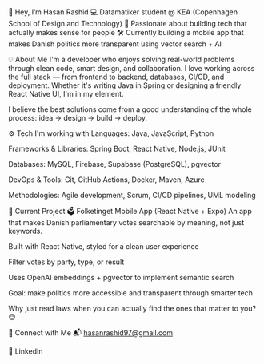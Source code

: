 👋 Hey, I’m Hasan Rashid
💻 Datamatiker student @ KEA (Copenhagen School of Design and Technology)
🚀 Passionate about building tech that actually makes sense for people
🛠️ Currently building a mobile app that makes Danish politics more transparent using vector search + AI

💡 About Me
I'm a developer who enjoys solving real-world problems through clean code, smart design, and collaboration. I love working across the full stack — from frontend to backend, databases, CI/CD, and deployment. Whether it's writing Java in Spring or designing a friendly React Native UI, I'm in my element.

I believe the best solutions come from a good understanding of the whole process: idea → design → build → deploy.

⚙️ Tech I'm working with
Languages:
Java, JavaScript, Python

Frameworks & Libraries:
Spring Boot, React Native, Node.js, JUnit

Databases:
MySQL, Firebase, Supabase (PostgreSQL), pgvector

DevOps & Tools:
Git, GitHub Actions, Docker, Maven, Azure

Methodologies:
Agile development, Scrum, CI/CD pipelines, UML modeling

📱 Current Project
🗳️ Folketinget Mobile App (React Native + Expo)
An app that makes Danish parliamentary votes searchable by meaning, not just keywords.

Built with React Native, styled for a clean user experience

Filter votes by party, type, or result

Uses OpenAI embeddings + pgvector to implement semantic search

Goal: make politics more accessible and transparent through smarter tech

Why just read laws when you can actually find the ones that matter to you? 😉

🔗 Connect with Me
📬 hasanrashid97@gmail.com

🔗 LinkedIn
